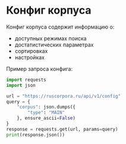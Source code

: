# Конфиг корпуса

Конфиг корпуса содержит информацию о:
- доступных режимах поиска
- достатистических параметрах
- сортировках
- настройках

Пример запроса конфига:
```python
import requests
import json

url = "https://ruscorpora.ru/api/v1/config"
query = {
    "corpus": json.dumps({
        "type": "MAIN"
    }, ensure_ascii=False)
}
response = requests.get(url, params=query)
print(response.json())
```